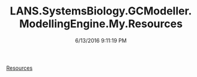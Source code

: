﻿---
title: LANS.SystemsBiology.GCModeller.ModellingEngine.My.Resources
date: 6/13/2016 9:11:19 PM
---

[Resources](T-LANS.SystemsBiology.GCModeller.ModellingEngine.My.Resources.Resources.html)
